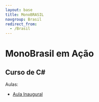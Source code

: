 ```yaml
---
layout: base
title: MonoBRASIL
navgroup: Brasil
redirect_from:
  - /Brasil
---
```


MonoBrasil em Ação
==================


Curso de C#
-----------

Aulas:
- [Aula Inaugural](https://)